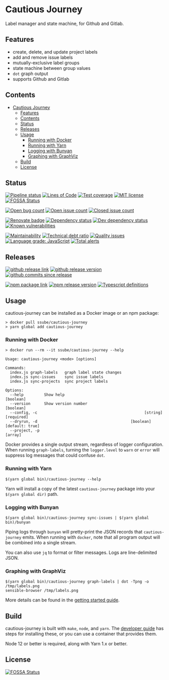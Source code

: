 # Cautious Journey

Label manager and state machine, for Github and Gitlab.

## Features

- create, delete, and update project labels
- add and remove issue labels
- mutually-exclusive label groups
- state machine between group values
- `dot` graph output
- supports Github and Gitlab

## Contents

- [Cautious Journey](#cautious-journey)
  - [Features](#features)
  - [Contents](#contents)
  - [Status](#status)
  - [Releases](#releases)
  - [Usage](#usage)
    - [Running with Docker](#running-with-docker)
    - [Running with Yarn](#running-with-yarn)
    - [Logging with Bunyan](#logging-with-bunyan)
    - [Graphing with GraphViz](#graphing-with-graphviz)
  - [Build](#build)
  - [License](#license)

## Status

[![Pipeline status](https://img.shields.io/gitlab/pipeline/ssube/cautious-journey.svg?gitlab_url=https%3A%2F%2Fgit.apextoaster.com&logo=gitlab)](https://git.apextoaster.com/ssube/cautious-journey/commits/master)
[![Lines of Code](https://sonarcloud.io/api/project_badges/measure?project=ssube_cautious-journey&metric=ncloc)](https://sonarcloud.io/dashboard?id=ssube_cautious-journey)
[![Test coverage](https://codecov.io/gh/ssube/cautious-journey/branch/master/graph/badge.svg)](https://codecov.io/gh/ssube/cautious-journey)
[![MIT license](https://img.shields.io/github/license/ssube/cautious-journey.svg)](https://github.com/ssube/cautious-journey/blob/master/LICENSE.md)
[![FOSSA Status](https://app.fossa.com/api/projects/git%2Bgithub.com%2Fssube%2Fcautious-journey.svg?type=shield)](https://app.fossa.com/projects/git%2Bgithub.com%2Fssube%2Fcautious-journey?ref=badge_shield)

[![Open bug count](https://img.shields.io/github/issues-raw/ssube/cautious-journey/type-bug.svg)](https://github.com/ssube/cautious-journey/issues?q=is%3Aopen+is%3Aissue+label%3Atype%2Fbug)
[![Open issue count](https://img.shields.io/github/issues-raw/ssube/cautious-journey.svg)](https://github.com/ssube/cautious-journey/issues?q=is%3Aopen+is%3Aissue)
[![Closed issue count](https://img.shields.io/github/issues-closed-raw/ssube/cautious-journey.svg)](https://github.com/ssube/cautious-journey/issues?q=is%3Aissue+is%3Aclosed)

[![Renovate badge](https://badges.renovateapi.com/github/ssube/cautious-journey)](https://renovatebot.com)
[![Dependency status](https://img.shields.io/david/ssube/cautious-journey.svg)](https://david-dm.org/ssube/cautious-journey)
[![Dev dependency status](https://img.shields.io/david/dev/ssube/cautious-journey.svg)](https://david-dm.org/ssube/cautious-journey?type=dev)
[![Known vulnerabilities](https://snyk.io/test/github/ssube/cautious-journey/badge.svg)](https://snyk.io/test/github/ssube/cautious-journey)

[![Maintainability](https://api.codeclimate.com/v1/badges/599b7b2382601f95d7a5/maintainability)](https://codeclimate.com/github/ssube/cautious-journey/maintainability)
[![Technical debt ratio](https://img.shields.io/codeclimate/tech-debt/ssube/cautious-journey.svg)](https://codeclimate.com/github/ssube/cautious-journey/trends/technical_debt)
[![Quality issues](https://img.shields.io/codeclimate/issues/ssube/cautious-journey.svg)](https://codeclimate.com/github/ssube/cautious-journey/issues)
[![Language grade: JavaScript](https://img.shields.io/lgtm/grade/javascript/g/ssube/cautious-journey.svg?logo=lgtm)](https://lgtm.com/projects/g/ssube/cautious-journey/context:javascript)
[![Total alerts](https://img.shields.io/lgtm/alerts/g/ssube/cautious-journey.svg)](https://lgtm.com/projects/g/ssube/cautious-journey/alerts/)

## Releases

[![github release link](https://img.shields.io/badge/github-release-blue?logo=github)](https://github.com/ssube/cautious-journey/releases)
[![github release version](https://img.shields.io/github/tag/ssube/cautious-journey.svg)](https://github.com/ssube/cautious-journey/releases)
[![github commits since release](https://img.shields.io/github/commits-since/ssube/cautious-journey/v0.1.0.svg)](https://github.com/ssube/cautious-journey/compare/v0.1.0...master)

[![npm package link](https://img.shields.io/badge/npm-package-blue?logo=npm)](https://www.npmjs.com/package/cautious-journey)
[![npm release version](https://img.shields.io/npm/v/cautious-journey.svg)](https://www.npmjs.com/package/cautious-journey)
[![Typescript definitions](https://img.shields.io/npm/types/cautious-journey.svg)](https://www.npmjs.com/package/cautious-journey)

## Usage

cautious-journey can be installed as a Docker image or an npm package:

```shell
> docker pull ssube/cautious-journey
> yarn global add cautious-journey
```

### Running with Docker

```shell
> docker run --rm --it ssube/cautious-journey --help

Usage: cautious-journey <mode> [options]

Commands:
  index.js graph-labels   graph label state changes
  index.js sync-issues    sync issue labels
  index.js sync-projects  sync project labels

Options:
  --help         Show help                                             [boolean]
  --version      Show version number                                   [boolean]
  --config, -c                                               [string] [required]
  --dryrun, -d                                         [boolean] [default: true]
  --project, -p                                                          [array]
```

Docker provides a single output stream, regardless of logger configuration. When running `graph-labels`, turning
the `logger.level` to `warn` or `error` will suppress log messages that could confuse `dot`.

### Running with Yarn

```shell
$(yarn global bin)/cautious-journey --help
```

Yarn will install a copy of the latest `cautious-journey` package into your `$(yarn global dir)` path.

### Logging with Bunyan

```shell
$(yarn global bin)/cautious-journey sync-issues | $(yarn global bin)/bunyan
```

Piping logs through `bunyan` will pretty-print the JSON records that `cautious-journey` emits. When running with
`docker`, note that all program output will be combined into a single stream.

You can also use `jq` to format or filter messages. Logs are line-delimited JSON.

### Graphing with GraphViz

```shell
$(yarn global bin)/cautious-journey graph-labels | dot -Tpng -o /tmp/labels.png
sensible-browser /tmp/labels.png
```

More details can be found in the [getting started guide](./docs/getting-started.md#graphing).

## Build

cautious-journey is built with `make`, `node`, and `yarn`. The [developer guide](./docs/dev.md#setup) has steps
for installing these, or you can use a container that provides them.

Node 12 or better is required, along with Yarn 1.x or better.

## License

[![FOSSA Status](https://app.fossa.io/api/projects/git%2Bgithub.com%2Fssube%2Fcautious-journey.svg?type=large)](https://app.fossa.io/projects/git%2Bgithub.com%2Fssube%2Fcautious-journey?ref=badge_large)

